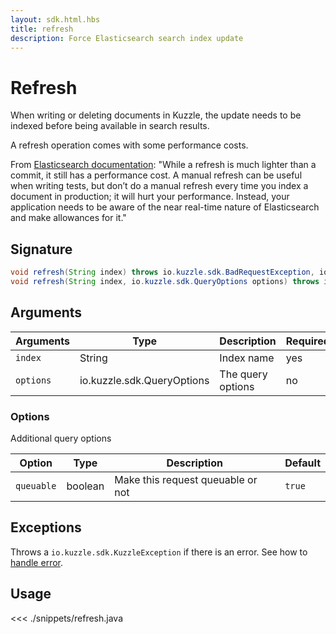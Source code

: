 ```yaml
---
layout: sdk.html.hbs
title: refresh
description: Force Elasticsearch search index update
---
```


# Refresh

When writing or deleting documents in Kuzzle, the update needs to be indexed before being available in search results.

<div class="alert alert-info">
  A refresh operation comes with some performance costs.

From [Elasticsearch documentation](https://www.elastic.co/guide/en/elasticsearch/reference/current/docs-refresh.html):
"While a refresh is much lighter than a commit, it still has a performance cost. A manual refresh can be useful when writing tests, but don’t do a manual refresh every time you index a document in production; it will hurt your performance. Instead, your application needs to be aware of the near real-time nature of Elasticsearch and make allowances for it."

</div>

## Signature

```java
void refresh(String index) throws io.kuzzle.sdk.BadRequestException, io.kuzzle.sdk.ForbiddenException, io.kuzzle.sdk.GatewayTimeoutException, io.kuzzle.sdk.InternalException, io.kuzzle.sdk.ServiceUnavailableException, io.kuzzle.sdk.NotFoundException;
void refresh(String index, io.kuzzle.sdk.QueryOptions options) throws io.kuzzle.sdk.BadRequestException, io.kuzzle.sdk.ForbiddenException, io.kuzzle.sdk.GatewayTimeoutException, io.kuzzle.sdk.InternalException, io.kuzzle.sdk.ServiceUnavailableException, io.kuzzle.sdk.NotFoundException;
```

## Arguments

| Arguments | Type                       | Description       | Required |
| --------- | -------------------------- | ----------------- | -------- |
| `index`   | String                     | Index name        | yes      |
| `options` | io.kuzzle.sdk.QueryOptions | The query options | no       |

### **Options**

Additional query options

| Option     | Type    | Description                       | Default |
| ---------- | ------- | --------------------------------- | ------- |
| `queuable` | boolean | Make this request queuable or not | `true`  |

## Exceptions

Throws a `io.kuzzle.sdk.KuzzleException` if there is an error. See how to [handle error](/sdk-reference/java/1/error-handling).

## Usage

<<< ./snippets/refresh.java
